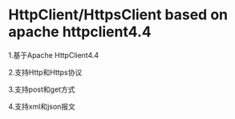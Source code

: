 # HttpClient/HttpsClient based on apache httpclient4.4
1.基于Apache HttpClient4.4  
  
2.支持Http和Https协议  

3.支持post和get方式  

4.支持xml和json报文
